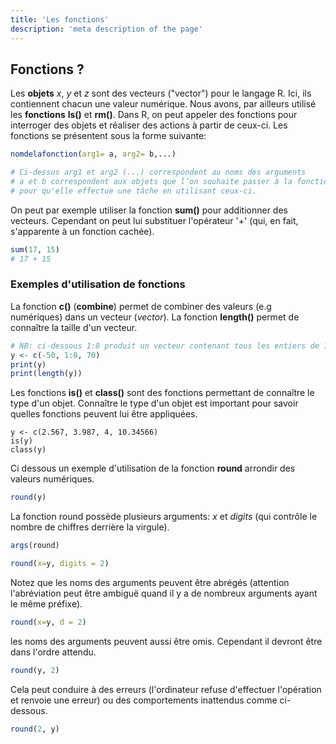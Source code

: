 ```yaml
---
title: 'Les fonctions'
description: 'meta description of the page'
---
```


## Fonctions ? 

Les **objets** $x$, $y$ et $z$ sont des vecteurs ("vector") pour le langage R. Ici, ils contiennent chacun une valeur numérique. Nous avons, par ailleurs utilisé les **fonctions** **ls()** et **rm()**. Dans R, on peut appeler des fonctions pour interroger des objets et réaliser des actions à partir de ceux-ci. Les fonctions se présentent sous la forme suivante:

```r
nomdelafonction(arg1= a, arg2= b,...)

# Ci-dessus arg1 et arg2 (...) correspondent au noms des arguments
# a et b correspondent aux objets que l’on souhaite passer à la fonction
# pour qu'elle effectue une tâche en utilisant ceux-ci.

```

On peut par exemple utiliser la fonction **sum()** pour additionner des vecteurs. Cependant on peut lui substituer l'opérateur '+' (qui, en fait, s'apparente à un fonction cachée).

```r
sum(17, 15)
# 17 + 15
```

### Exemples d'utilisation de fonctions

La fonction **c()** (**combine**) permet de combiner des valeurs (e.g numériques) dans un vecteur (*vector*). La fonction **length()** permet de connaître la taille d'un vecteur.


```r
# NB: ci-dessous 1:8 produit un vecteur contenant tous les entiers de 1 à 8.
y <- c(-50, 1:8, 70)
print(y)
print(length(y))
```

Les fonctions **is()** et **class()** sont des fonctions permettant de connaître le type d'un objet. Connaître le type d'un objet est important pour savoir quelles fonctions peuvent lui être appliquées.

```
y <- c(2.567, 3.987, 4, 10.34566)
is(y)
class(y)
```

Ci dessous un exemple d'utilisation de la fonction **round** arrondir des valeurs numériques.

```r
round(y)
```

La fonction round possède plusieurs arguments: $x$ et $digits$ (qui contrôle le nombre de chiffres derrière la virgule).

```r
args(round)
```

```r
round(x=y, digits = 2)
```

Notez que les noms des arguments peuvent être abrégés (attention l'abréviation peut être ambiguë quand il y a de nombreux arguments ayant le même préfixe).

```r
round(x=y, d = 2)
```

les noms des arguments peuvent aussi être omis. Cependant il devront être dans l'ordre attendu.

```r
round(y, 2)
```

Cela peut conduire à des erreurs (l'ordinateur refuse d'effectuer l'opération et renvoie une erreur) ou des comportements inattendus comme ci-dessous.

```r
round(2, y)
```
